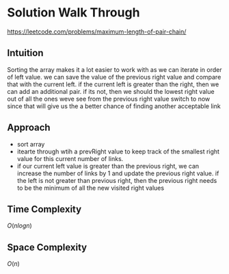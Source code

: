 # Solution Walk Through
https://leetcode.com/problems/maximum-length-of-pair-chain/

## Intuition
Sorting the array makes it a lot easier to work with as we can iterate in order of left value. we can save the value of the previous right value and compare that with the current left. if the current left is greater than the right, then we can add an additional pair.
if its not, then we should the lowest right value out of all the ones weve see from the previous right value switch to now since that will give us the a better chance of finding another acceptable link

## Approach
- sort array
- itearte through wtih a prevRight value to keep track of the smallest right value for this current number of links.
- if our current left value is greater than the previous right, we can increase the number of links by 1 and update the previous right value. if the left is not greater than previous right, then the previous right needs to be the minimum of all the new visited right values

## Time Complexity
$O(nlogn)$

## Space Complexity
$O(n)$



